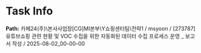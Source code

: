 # Task Info

**Path:** 카페24(주)\본사사업장\[CG]MI본부\Y쇼핑센터팀\전략1 / msyoon / [273787] 유튜브쇼핑 관련 현황 및 VOC 수집을 위한 자동화된 데이터 수집 프로세스 운영 _ 보고서 작성 / 2025-08-02_00-00-00


